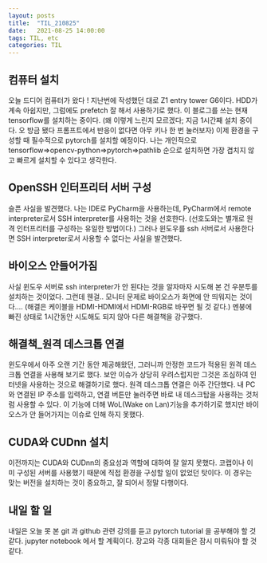 ```yaml
---
layout: posts
title:  "TIL_210825"
date:   2021-08-25 14:00:00
tags: TIL, etc
categories: TIL
---
```


## 컴퓨터 설치
오늘 드디어 컴퓨터가 왔다 ! 지난번에 작성했던 대로 Z1 entry tower G6이다. HDD가 계속 아쉽지만, 그럼에도 prefetch 잘 해서 사용하기로 했다. 
이 블로그를 쓰는 현재 tensorflow를 설치하는 중이다. (왜 이렇게 느린지 모르겠다; 지금 1시간째 설치 중이다. 오 방금 됐다 프롬프트에서 반응이 없다면 아무 키나 한 번 눌러보자)
이제 환경을 구성할 때 필수적으로 pytorch를 설치할 예정이다. 
나는 개인적으로 tensorflow=>opencv-python=>pytorch=>pathlib 순으로 설치하면 가장 겹치지 않고 빠르게 설치할 수 있다고 생각한다. 

## OpenSSH 인터프리터 서버 구성
슬픈 사실을 발견했다. 나는 IDE로 PyCharm을 사용하는데, PyCharm에서 remote interpreter로서 SSH interpreter를 사용하는 것을 선호한다. (선호도와는 별개로 원격 인터프리터를 구성하는 유일한 방법이다.)
그러나 윈도우를 ssh 서버로서 사용한다면 SSH interpreter로서 사용할 수 없다는 사실을 발견했다. 

## 바이오스 안들어가짐
사실 윈도우 서버로 ssh interpreter가 안 된다는 것을 알자마자 시도해 본 건 우분투를 설치하는 것이었다. 그런데 웬걸.. 모니터 문제로 바이오스가 화면에 안 띄워지는 것이다....
(해결은 케이블을 HDMI-HDMI에서 HDMI-RGB로 바꾸면 될 것 같다.) 멘붕에 빠진 상태로 1시간동안 시도해도 되지 않아 다른 해결책을 강구했다. 

## 해결책_원격 데스크톱 연결
윈도우에서 아주 오랜 기간 동안 제공해왔던, 그러니까 안정한 코드가 적용된 원격 데스크톱 연결을 사용해 보기로 했다. 보안 이슈가 상당히 우려스럽지만 그것은 조심하여 인터넷을 사용하는 것으로 해결하기로 했다. 
원격 데스크톱 연결은 아주 간단했다. 내 PC와 연결된 IP 주소를 입력하고, 연결 버튼만 눌러주면 바로 내 데스크탑을 사용하는 것처럼 사용할 수 있다. 이 기능에 더해 WoL(Wake on Lan)기능을 추가하기로 했지만 바이오스가 안 들어가지는 이슈로 인해 하지 못했다. 

## CUDA와 CUDnn 설치
 이전까지는 CUDA와 CUDnn의 중요성과 역할에 대하여 잘 알지 못했다. 코랩이나 이미 구성된 서버를 사용했기 때문에 직접 환경을 구성할 일이 없었던 탓이다. 이 경우는 맞는 버전을 설치하는 것이 중요하고, 잘 되어서 정말 다행이다. 

## 내일 할 일
내일은 오늘 못 본 git 과 github 관련 강의를 듣고 pytorch tutorial 을 공부해야 할 것 같다. jupyter notebook 에서 할 계획이다. 장고와 각종 대회들은 잠시 미뤄둬야 할 것 같다. 


